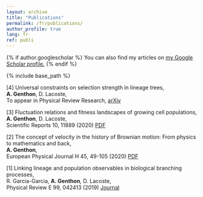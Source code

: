 ```yaml
---
layout: archive
title: "Publications"
permalink: /fr/publications/
author_profile: true
lang: fr
ref: publi
---
```


{% if author.googlescholar %}
  You can also find my articles on <u><a href="{{author.googlescholar}}">my Google Scholar profile</a>.</u>
{% endif %}

{% include base_path %}

<!--
{% for post in site.publications reversed %}
  {% include archive-single.html %}
{% endfor %}
-->

[4] Universal constraints on selection strength in lineage trees,\
**A. Genthon**, D. Lacoste,\
To appear in Physical Review Research, [arXiv](https://arxiv.org/abs/2012.02734) 

[3] Fluctuation relations and fitness landscapes of growing cell populations,\
**A. Genthon**, D. Lacoste,\
Scientific Reports 10, 11889 (2020) [PDF](https://www.nature.com/articles/s41598-020-68444-x)

[2] The concept of velocity in the history of Brownian motion: From physics to mathematics and back,\
**A. Genthon**,\
European Physical Journal H 45, 49-105 (2020) [PDF](https://rdcu.be/b5yPQ)

[1] Linking lineage and population observables in biological branching processes,\
R. Garcia-Garcia, **A. Genthon**, D. Lacoste,\
Physical Review E 99, 042413 (2019) [Journal](https://journals.aps.org/pre/abstract/10.1103/PhysRevE.99.042413)
